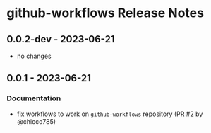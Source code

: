 # github-workflows Release Notes

## 0.0.2-dev - 2023-06-21

- no changes

## 0.0.1 - 2023-06-21

### Documentation

- fix workflows to work on `github-workflows` repository (PR #2 by @chicco785)
